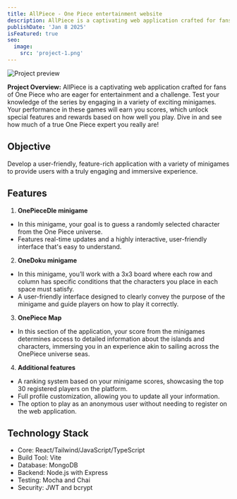 ```yaml
---
title: AllPiece - One Piece entertainment website
description: AllPiece is a captivating web application crafted for fans of One Piece who are eager for entertainment and a challenge.
publishDate: 'Jan 8 2025'
isFeatured: true
seo:
  image:
    src: 'project-1.png'
---
```


![Project preview](/project-1.png)

**Project Overview:**
AllPiece is a captivating web application crafted for fans of One Piece who are eager for entertainment and a challenge. Test your knowledge of the series by engaging in a variety of exciting minigames. Your performance in these games will earn you scores, which unlock special features and rewards based on how well you play. Dive in and see how much of a true One Piece expert you really are!

## Objective

Develop a user-friendly, feature-rich application with a variety of minigames to provide users with a truly engaging and immersive experience.

## Features

1. **OnePieceDle minigame**

- In this minigame, your goal is to guess a randomly selected character from the One Piece universe.
- Features real-time updates and a highly interactive, user-friendly interface that's easy to understand.

2. **OneDoku minigame**

- In this minigame, you’ll work with a 3x3 board where each row and column has specific conditions that the characters you place in each space must satisfy.
- A user-friendly interface designed to clearly convey the purpose of the minigame and guide players on how to play it correctly.

3. **OnePiece Map**

- In this section of the application, your score from the minigames determines access to detailed information about the islands and characters, immersing you in an experience akin to sailing across the OnePiece universe seas.

4. **Additional features**
- A ranking system based on your minigame scores, showcasing the top 30 registered players on the platform.
- Full profile customization, allowing you to update all your information.
- The option to play as an anonymous user without needing to register on the web application.

## Technology Stack

- Core: React/Tailwind/JavaScript/TypeScript
- Build Tool: Vite
- Database: MongoDB
- Backend: Node.js with Express
- Testing: Mocha and Chai
- Security: JWT and bcrypt
